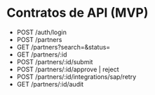 ﻿# Contratos de API (MVP)
- POST /auth/login
- POST /partners
- GET /partners?search=&status=
- GET /partners/:id
- POST /partners/:id/submit
- POST /partners/:id/approve | reject
- POST /partners/:id/integrations/sap/retry
- GET /partners/:id/audit